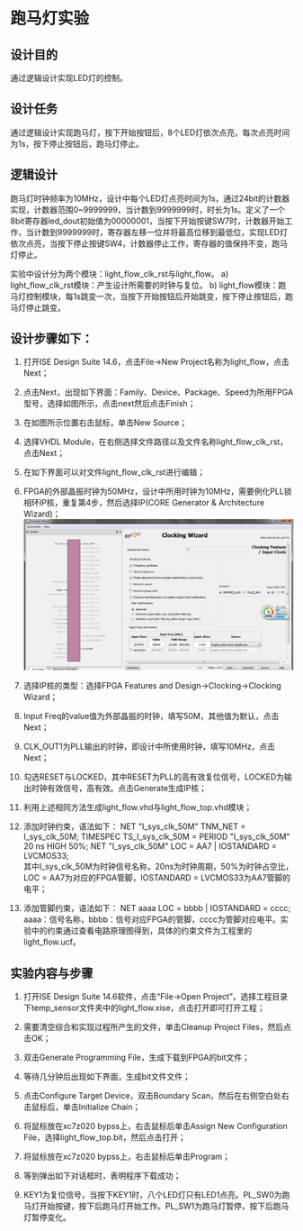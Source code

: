 ﻿# 跑马灯实验

## 设计目的
通过逻辑设计实现LED灯的控制。

## 设计任务
通过逻辑设计实现跑马灯，按下开始按钮后，8个LED灯依次点亮，每次点亮时间为1s，按下停止按钮后，跑马灯停止。

## 逻辑设计
跑马灯时钟频率为10MHz，设计中每个LED灯点亮时间为1s，通过24bit的计数器实现，计数器范围0~9999999，当计数到9999999时，时长为1s。定义了一个8bit寄存器led_dout初始值为00000001，当按下开始按键SW7时，计数器开始工作，当计数到9999999时，寄存器左移一位并将最高位移到最低位，实现LED灯依次点亮，当按下停止按键SW4，计数器停止工作，寄存器的值保持不变，跑马灯停止。

实验中设计分为两个模块：light_flow_clk_rst与light_flow。
a)	light_flow_clk_rst模块：产生设计所需要的时钟与复位。
b)	light_flow模块：跑马灯控制模块，每1s跳变一次，当按下开始按钮后开始跳变，按下停止按钮后，跑马灯停止跳变。
 
## 设计步骤如下：
1)	打开ISE Design Suite 14.6，点击File→New Project名称为light_flow，点击Next；


2)	点击Next，出现如下界面：Family、Device、Package、Speed为所用FPGA型号，选择如图所示，点击next然后点击Finish；
 
3)	在如图所示位置右击鼠标，单击New Source；
 
4)	选择VHDL Module，在右侧选择文件路径以及文件名称light_flow_clk_rst，点击Next；
 

5)	在如下界面可以对文件light_flow_clk_rst进行编辑；
 
6)	FPGA的外部晶振时钟为50MHz，设计中所用时钟为10MHz，需要例化PLL锁相环IP核，重复第4步，然后选择IP(CORE Generator & Architecture Wizard)；
 ![Alt text](./pll.png)

7)	选择IP核的类型：选择FPGA Features and Design→Clocking→Clocking Wizard；
 
8)	Input Freq的value值为外部晶振的时钟，填写50M，其他值为默认，点击Next；
 
9)	CLK_OUT1为PLL输出的时钟，即设计中所使用时钟，填写10MHz，点击Next；
 
10)	勾选RESET与LOCKED，其中RESET为PLL的高有效复位信号，LOCKED为输出时钟有效信号，高有效。点击Generate生成IP核；
 
11)	利用上述相同方法生成light_flow.vhd与light_flow_top.vhd模块；

12)	添加时钟约束，语法如下：
NET "I_sys_clk_50M" TNM_NET = I_sys_clk_50M;
TIMESPEC TS_I_sys_clk_50M = PERIOD "I_sys_clk_50M" 20 ns HIGH 50%;
NET "I_sys_clk_50M"     LOC = AA7    |   IOSTANDARD = LVCMOS33;  
其中I_sys_clk_50M为时钟信号名称，20ns为时钟周期，50%为时钟占空比，
LOC = AA7为对应的FPGA管脚，IOSTANDARD = LVCMOS33为AA7管脚的电平；

13)	添加管脚约束，语法如下：
NET  aaaa     LOC = bbbb   |   IOSTANDARD = cccc;
aaaa：信号名称，bbbb：信号对应FPGA的管脚，cccc为管脚对应电平。实验中的约束通过查看电路原理图得到，具体的约束文件为工程里的light_flow.ucf。




## 实验内容与步骤
1)	打开ISE Design Suite 14.6软件，点击“File→Open Project”，选择工程目录下temp_sensor文件夹中的light_flow.xise，点击打开即可打开工程；
 
2)	需要清空综合和实现过程所产生的文件，单击Cleanup Project Files，然后点击OK； 
 
3)	双击Generate Programming File，生成下载到FPGA的bit文件；
 
4)	等待几分钟后出现如下界面，生成bit文件文件；
 
5)	点击Configure Target Device，双击Boundary Scan，然后在右侧空白处右击鼠标后，单击Initialize Chain；
 
6)	将鼠标放在xc7z020 bypss上，右击鼠标后单击Assign New Configuration File，选择light_flow_top.bit，然后点击打开；
 

7)	将鼠标放在xc7z020 bypss上，右击鼠标后单击Program；
 
8)	等到弹出如下对话框时，表明程序下载成功；
 
9)	KEY1为复位信号，当按下KEY1时，八个LED灯只有LED1点亮。PL_SW0为跑马灯开始按键，按下后跑马灯开始工作。PL_SW1为跑马灯暂停，按下后跑马灯暂停变化。
